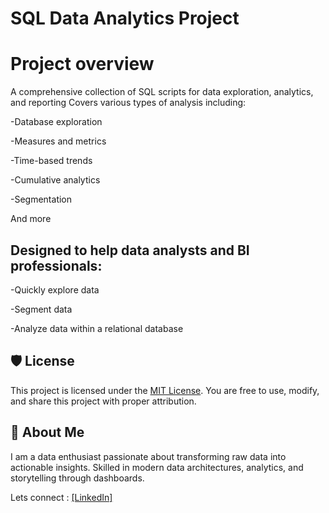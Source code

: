 # SQL Data Analytics Project

# Project overview
A comprehensive collection of SQL scripts for data exploration, analytics, and reporting
Covers various types of analysis including:

-Database exploration

-Measures and metrics

-Time-based trends

-Cumulative analytics

-Segmentation

And more


## Designed to help data analysts and BI professionals:

-Quickly explore data

-Segment data

-Analyze data within a relational database




## 🛡️ License

This project is licensed under the [MIT License](LICENSE). You are free to use, modify, and share this project with proper attribution.

## 🌟 About Me
I am a data enthusiast passionate about transforming raw data into actionable insights. Skilled in modern data architectures, analytics, and storytelling through dashboards.

Lets connect :
[[LinkedIn]](https://www.linkedin.com/in/karan-bodara-8684562b4/)
